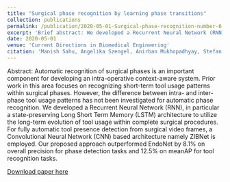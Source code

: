 ```yaml
---
title: "Surgical phase recognition by learning phase transitions"
collection: publications
permalink: /publication/2020-05-01-Surgical-phase-recognition-number-6
excerpt: 'Brief abstract: We developed a Recurrent Neural Network (RNN), in particular a state-preserving Long Short Term Memory (LSTM) architecture to utilize the long-term evolution of tool usage within complete surgical procedures. For fully automatic tool presence detection from surgical video frames, a Convolutional Neural Network (CNN) based architecture namely ZIBNet is employed. Our proposed approach outperformed EndoNet by 8.1% on overall precision for phase detection tasks and 12.5% on meanAP for tool recognition tasks.'
date: 2020-05-01
venue: 'Current Directions in Biomedical Engineering'
citation: 'Manish Sahu, Angelika Szengel, Anirban Mukhopadhyay, Stefan Zachow. (2015). &quot;Surgical phase recognition by learning phase transitions.&quot; <i>Current Directions in Biomedical Engineering</i>. 6, 20200037.'
---
```

Abstract: Automatic recognition of surgical phases is an important component for developing an intra-operative context-aware system. Prior work in this area focuses on recognizing short-term tool usage patterns within surgical phases. However, the difference between intra- and inter-phase tool usage patterns has not been investigated for automatic phase recognition. We developed a Recurrent Neural Network (RNN), in particular a state-preserving Long Short Term Memory (LSTM) architecture to utilize the long-term evolution of tool usage within complete surgical procedures. For fully automatic tool presence detection from surgical video frames, a Convolutional Neural Network (CNN) based architecture namely ZIBNet is employed. Our proposed approach outperformed EndoNet by 8.1% on overall precision for phase detection tasks and 12.5% on meanAP for tool recognition tasks.

[Download paper here](http://academicpages.github.io/files/paper6.pdf)
